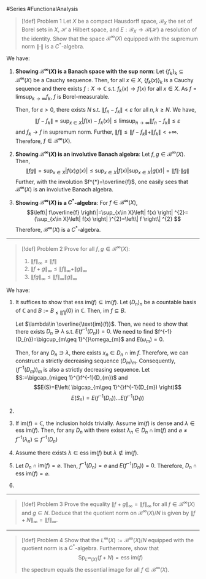 #Series #FunctionalAnalysis 
> [!def] Problem 1
> Let $X$ be a compact Hausdorff space, $\mathcal{B}_{X}$ the set of Borel sets in $X$, $\mathcal{H}$ a Hilbert space, and $E:\mathcal{B}_{X}\to \mathcal{B}(\mathcal{H})$ a resolution of the identity.
> Show that the space $\mathcal{B}^\infty(X)$ equipped with the supremum norm $\|\cdot\|$ is a $C^{*}$-algebra.

We have:
1. **Showing $\mathcal{B}^\infty(X)$ is a Banach space with the sup norm**:
	Let $\{ f_{k} \}_{k}\subseteq \mathcal{B}^\infty(X)$ be a Cauchy sequence. Then, for all $x\in X$, $\{ f_{k}(x) \}_{k}$ is a Cauchy sequence and there exists $f:X\to \mathbb{C}$ s.t. $f_{k}(x)\to f(x)$ for all $x\in X$. As $f=\limsup_{ k \to \infty }f_{k}$, $f$ is Borel-measurable. 
	
	Then, for $\varepsilon>0$, there exists $N$ s.t. $\left\| f_{n}-f_{k} \right\|<\varepsilon$ for all $n,k\geq N$. We have, $$\left\| f-f_{k} \right\| =\sup_{x\in X}\left|f(x)-f_{k}(x)  \right|\leq \limsup_{ n \to \infty } \left\| f_{n}-f_{k} \right\| \leq \varepsilon $$and $f_{k}\to f$ in supremum norm. Further, $\|f\|\leq\|f-f_{k}\|+\|f_{k}\|<+\infty$. Therefore, $f\in \mathcal{B}^\infty(X)$.
2. **Showing $\mathcal{B}^\infty(X)$ is an involutive Banach algebra**:
	Let $f,g\in \mathcal{B}^\infty(X)$. Then, $$\left\| fg \right\| =\sup_{x\in X}\left| f(x)g(x) \right| \leq \sup_{x\in X}\left| f(x) \right| \sup_{x\in X}\left| g(x) \right|=\|f\|\cdot \|g\| $$Further, with the involution $f^{*}=\overline{f}$, one easily sees that $\mathcal{B}^\infty(X)$ is an involutive Banach algebra.
3. **Showing $\mathcal{B}^\infty(X)$ is a $C^{*}$-algebra**:
	For $f\in\mathcal{B}^\infty(X)$,$$\left\| f\overline{f} \right\|=\sup_{x\in X}\left| f(x) \right| ^{2}=(\sup_{x\in X}\left| f(x) \right| )^{2}=\left\| f \right\| ^{2} $$
 	Therefore, $\mathcal{B}^\infty(X)$ is a $C^{*}$-algebra.
---
> [!def] Problem 2
> Prove for all $f,g\in \mathcal{B}^\infty(X)$:
> 1. $\|f\|_{\infty}\leq\|f\|$
> 2. $\|f+g\|_{\infty}\leq\|f\|_{\infty}+\|g\|_{\infty}$
> 3. $\|fg\|_{\infty}\leq\|f\|_{\infty}\|g\|_{\infty}$

We have:
1. It suffices to show that $\text{ess im}(f)\subseteq \text{im}(f)$. Let $(D_{n})_{n}$ be a countable basis of $\mathbb{C}$ and $B:=B_{\leq\|f\|}(0)$ in $\mathbb{C}$. Then, $\text{im }f\subseteq B$.
   
   Let $\lambda\in \overline{\text{im}(f)}$. Then, we need to show that there exists $D_{n}\ni \lambda$ s.t. $E(f^{-1}(D_{n}))=0$. We need to find $f^{-1}(D_{n})=\bigcup_{m\geq 1}^{}\omega_{m}$ and $E(\omega_{m})=0$. 
   
   Then, for any $D_{n}\ni \lambda$, there exists $x_{n}\in D_{n}\cap \text{im }f$. Therefore, we can construct a strictly decreasing sequence $(D_{m})_{m}$. Consequently, $(f^{-1}(D_{m}))_{m}$ is also a strictly decreasing sequence. Let $S:=\bigcap_{m\geq 1}^{}f^{-1}(D_{m})$ and $$E(S)=E\left( \bigcap_{m\geq 1}^{}f^{-1}(D_{m}) \right)$$
   $$E(S_{n})=E(f^{-1}(D_{n}))\dots E(f^{-1}(D_{1}))$$
1. 
2. If $\text{im}(f)=\mathbb{C}$, the inclusion holds trivially. Assume $\text{im}(f)$ is dense and $\lambda\in \text{ess im}(f)$. Then, for any $D_{n}$ with there exisst $\lambda_{n}\in D_{n}\cap \text{im}(f)$ and $\varnothing\neq f^{-1}(\lambda_{n})\subseteq f^{-1}(D_{n})$
3. 
   Assume there exists $\lambda\in \text{ess im}(f)$ but $\lambda\notin \text{im}(f)$. 
3. Let $D_{n}\cap \text{im}(f)=\varnothing$. Then, $f^{-1}(D_{n})=\varnothing$ and $E(f^{-1}(D_{n}))=0$. Therefore, $D_{n}\cap \text{ess im}(f)=\varnothing$.
4. 
---
> [!def] Problem 3
> Prove the equality $\|f+g\|_{\infty}=\|f\|_{\infty}$ for all $f\in \mathcal{B}^\infty(X)$ and $g\in N$. Deduce that the quotient norm on $\mathcal{B}^\infty(X) / N$ is given by $\|f+N\|_{\infty}=\|f\|_{\infty}$.
---
> [!def] Problem 4
> Show that the $L^\infty(X):=\mathcal{B}^\infty(X) / N$ equipped with the quotient norm is a $C^{*}$-algebra. Furthermore, show that $$\text{Sp}_{L^\infty(X)}(f+N)=\text{ess im}(f)$$the spectrum equals the essential image for all $f\in \mathcal{B}^\infty(X)$.

